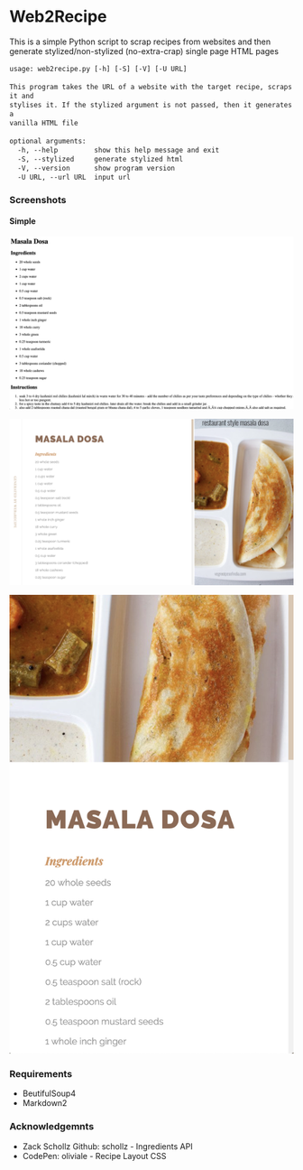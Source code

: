 # Web2Recipe

This is a simple Python script to scrap recipes from websites and then generate stylized/non-stylized (no-extra-crap) single page HTML pages

```
usage: web2recipe.py [-h] [-S] [-V] [-U URL]

This program takes the URL of a website with the target recipe, scraps it and
stylises it. If the stylized argument is not passed, then it generates a
vanilla HTML file

optional arguments:
  -h, --help         show this help message and exit
  -S, --stylized     generate stylized html
  -V, --version      show program version
  -U URL, --url URL  input url
```

### Screenshots

#### Simple

![non-stylized](https://raw.githubusercontent.com/navanchauhan/Web2Recipe/master/assets/ss1.png)

![stylized](https://raw.githubusercontent.com/navanchauhan/Web2Recipe/master/assets/ss2.png)

![stylized-mobile](https://raw.githubusercontent.com/navanchauhan/Web2Recipe/master/assets/ss3.png)

### Requirements

* BeutifulSoup4
* Markdown2

### Acknowledgemnts

* Zack Schollz Github: schollz - Ingredients API
* CodePen: oliviale - Recipe Layout CSS